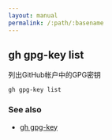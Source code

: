 ```yaml
---
layout: manual
permalink: /:path/:basename
---
```


## gh gpg-key list

列出GitHub帐户中的GPG密钥

```
gh gpg-key list
```

### See also

-   [gh gpg-key](./gh_gpg-key)
